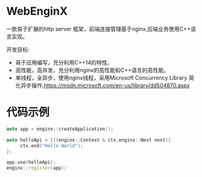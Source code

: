 # WebEnginX

 一款易于扩展的http server 框架，前端连接管理基于nginx,后端业务使用C++语言实现。

开发目标:

 * 易于应用编写，充分利用C++14的特性。
 * 高性能，高并发，充分利用nginx的高性能和C++语言的高性能。
 * 单线程，全异步，使用nginx线程，采用Microsoft Concurrency Library 简化异步操作,https://msdn.microsoft.com/en-us/library/dd504870.aspx


# 代码示例
```cpp
auto app = enginx::createApplication();

auto helloApi = [](enginx::Context & ctx,enginx::Next next){
     ctx.end("Hello World");
};

app.use(helloApi);
enginx::register(app);
```
